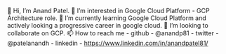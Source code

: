 👋 Hi, I’m Anand Patel.
👀 I’m interested in Google Cloud Platform - GCP Architecture role.
🌱 I’m currently learning Google Cloud Platform and actively looking a progressive career in google cloud.
💞️ I’m looking to collaborate on GCP.
📫 How to reach me 
    - github        -   @anandp81
    - twitter       -   @patelanandh
    - linkedin      -   https://www.linkedin.com/in/anandpatel81/
